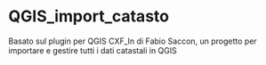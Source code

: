 QGIS_import_catasto
===================

Basato sul plugin per QGIS CXF_In di Fabio Saccon, un progetto per importare e gestire tutti i dati catastali in QGIS
